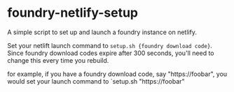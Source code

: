 # foundry-netlify-setup
A simple script to set up and launch a foundry instance on netlify.

Set your netlift launch command to `setup.sh {foundry download code}`. Since foundry download codes expire after 300 seconds, you'll need to change this every time you rebuild.

for example, if you have a foundry download code, say "https://foobar", you would set your launch command to `setup.sh "https://foobar"
